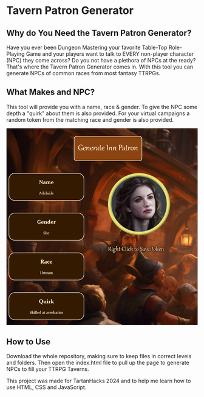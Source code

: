 # Tavern Patron Generator


## Why do You Need the Tavern Patron Generator?

Have you ever been Dungeon Mastering your favorite Table-Top Role-Playing Game and your players want to talk to EVERY non-player character (NPC) they come across? Do you not have a plethora of NPCs at the ready? That's where the Tavern Patron Generator comes in. With this tool you can generate NPCs of common races from most fantasy TTRPGs. 

## What Makes and NPC?

This tool will provide you with a name, race & gender. To give the NPC some depth a "quirk" about them is also provided. For your virtual campaigns a random token from the matching race and gender is also provided.

![image info](demo.png)

## How to Use

Download the whole repository, making sure to keep files in correct levels and folders. Then open the index.html file to pull up the page to generate NPCs to fill your TTRPG Taverns.

This project was made for TartanHacks 2024 and to help me learn how to use HTML, CSS and JavaScript.




